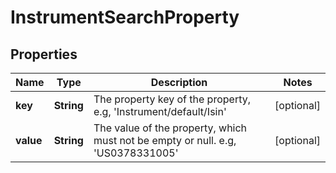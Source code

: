 
# InstrumentSearchProperty

## Properties
Name | Type | Description | Notes
------------ | ------------- | ------------- | -------------
**key** | **String** | The property key of the property, e.g, &#39;Instrument/default/Isin&#39; |  [optional]
**value** | **String** | The value of the property, which must not be empty or null. e.g, &#39;US0378331005&#39; |  [optional]



